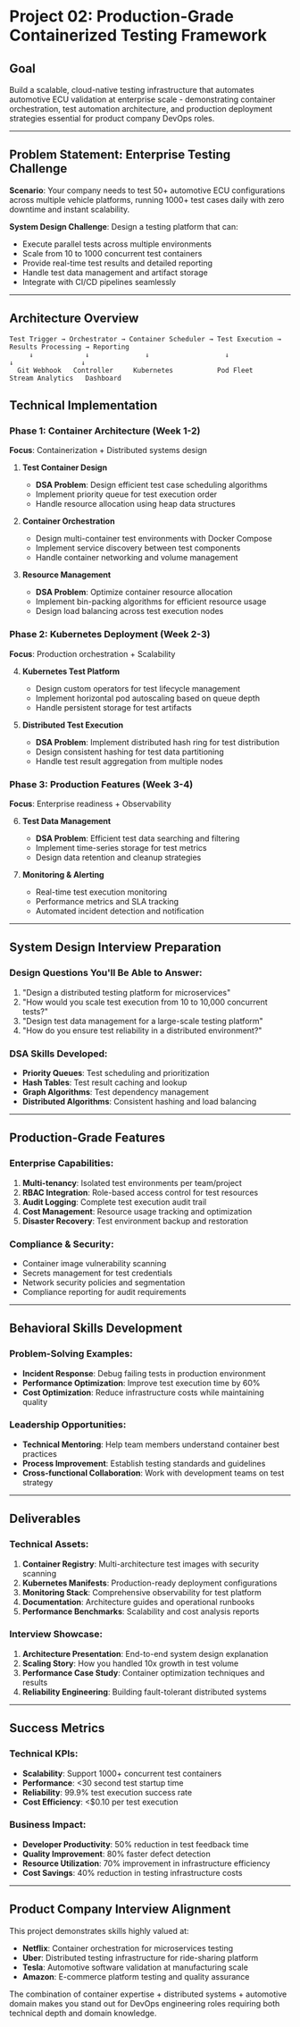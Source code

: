 # Project 02: Production-Grade Containerized Testing Framework

## Goal
Build a scalable, cloud-native testing infrastructure that automates automotive ECU validation at enterprise scale - demonstrating container orchestration, test automation architecture, and production deployment strategies essential for product company DevOps roles.

---

## Problem Statement: Enterprise Testing Challenge

**Scenario**: Your company needs to test 50+ automotive ECU configurations across multiple vehicle platforms, running 1000+ test cases daily with zero downtime and instant scalability.

**System Design Challenge**: Design a testing platform that can:
- Execute parallel tests across multiple environments
- Scale from 10 to 1000 concurrent test containers
- Provide real-time test results and detailed reporting
- Handle test data management and artifact storage
- Integrate with CI/CD pipelines seamlessly

---

## Architecture Overview

```
Test Trigger → Orchestrator → Container Scheduler → Test Execution → Results Processing → Reporting
     ↓             ↓              ↓                   ↓                ↓                 ↓
  Git Webhook   Controller     Kubernetes           Pod Fleet      Stream Analytics   Dashboard
```

## Technical Implementation

### Phase 1: Container Architecture (Week 1-2)
**Focus**: Containerization + Distributed systems design

1. **Test Container Design**
   - **DSA Problem**: Design efficient test case scheduling algorithms
   - Implement priority queue for test execution order
   - Handle resource allocation using heap data structures

2. **Container Orchestration**
   - Design multi-container test environments with Docker Compose
   - Implement service discovery between test components
   - Handle container networking and volume management

3. **Resource Management**
   - **DSA Problem**: Optimize container resource allocation
   - Implement bin-packing algorithms for efficient resource usage
   - Design load balancing across test execution nodes

### Phase 2: Kubernetes Deployment (Week 2-3)
**Focus**: Production orchestration + Scalability

4. **Kubernetes Test Platform**
   - Design custom operators for test lifecycle management
   - Implement horizontal pod autoscaling based on queue depth
   - Handle persistent storage for test artifacts

5. **Distributed Test Execution**
   - **DSA Problem**: Implement distributed hash ring for test distribution
   - Design consistent hashing for test data partitioning
   - Handle test result aggregation from multiple nodes

### Phase 3: Production Features (Week 3-4)
**Focus**: Enterprise readiness + Observability

6. **Test Data Management**
   - **DSA Problem**: Efficient test data searching and filtering
   - Implement time-series storage for test metrics
   - Design data retention and cleanup strategies

7. **Monitoring & Alerting**
   - Real-time test execution monitoring
   - Performance metrics and SLA tracking
   - Automated incident detection and notification

---

## System Design Interview Preparation

### Design Questions You'll Be Able to Answer:
1. "Design a distributed testing platform for microservices"
2. "How would you scale test execution from 10 to 10,000 concurrent tests?"
3. "Design test data management for a large-scale testing platform"
4. "How do you ensure test reliability in a distributed environment?"

### DSA Skills Developed:
- **Priority Queues**: Test scheduling and prioritization
- **Hash Tables**: Test result caching and lookup
- **Graph Algorithms**: Test dependency management
- **Distributed Algorithms**: Consistent hashing and load balancing

---

## Production-Grade Features

### Enterprise Capabilities:
1. **Multi-tenancy**: Isolated test environments per team/project
2. **RBAC Integration**: Role-based access control for test resources
3. **Audit Logging**: Complete test execution audit trail
4. **Cost Management**: Resource usage tracking and optimization
5. **Disaster Recovery**: Test environment backup and restoration

### Compliance & Security:
- Container image vulnerability scanning
- Secrets management for test credentials
- Network security policies and segmentation
- Compliance reporting for audit requirements

---

## Behavioral Skills Development

### Problem-Solving Examples:
- **Incident Response**: Debug failing tests in production environment
- **Performance Optimization**: Improve test execution time by 60%
- **Cost Optimization**: Reduce infrastructure costs while maintaining quality

### Leadership Opportunities:
- **Technical Mentoring**: Help team members understand container best practices
- **Process Improvement**: Establish testing standards and guidelines
- **Cross-functional Collaboration**: Work with development teams on test strategy

---

## Deliverables

### Technical Assets:
1. **Container Registry**: Multi-architecture test images with security scanning
2. **Kubernetes Manifests**: Production-ready deployment configurations
3. **Monitoring Stack**: Comprehensive observability for test platform
4. **Documentation**: Architecture guides and operational runbooks
5. **Performance Benchmarks**: Scalability and cost analysis reports

### Interview Showcase:
1. **Architecture Presentation**: End-to-end system design explanation
2. **Scaling Story**: How you handled 10x growth in test volume
3. **Performance Case Study**: Container optimization techniques and results
4. **Reliability Engineering**: Building fault-tolerant distributed systems

---

## Success Metrics

### Technical KPIs:
- **Scalability**: Support 1000+ concurrent test containers
- **Performance**: <30 second test startup time
- **Reliability**: 99.9% test execution success rate
- **Cost Efficiency**: <$0.10 per test execution

### Business Impact:
- **Developer Productivity**: 50% reduction in test feedback time
- **Quality Improvement**: 80% faster defect detection
- **Resource Utilization**: 70% improvement in infrastructure efficiency
- **Cost Savings**: 40% reduction in testing infrastructure costs

---

## Product Company Interview Alignment

This project demonstrates skills highly valued at:
- **Netflix**: Container orchestration for microservices testing
- **Uber**: Distributed testing infrastructure for ride-sharing platform
- **Tesla**: Automotive software validation at manufacturing scale
- **Amazon**: E-commerce platform testing and quality assurance

The combination of container expertise + distributed systems + automotive domain makes you stand out for DevOps engineering roles requiring both technical depth and domain knowledge.
